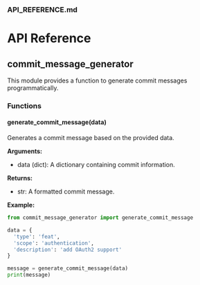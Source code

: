 ### API_REFERENCE.md

# API Reference

## commit_message_generator

This module provides a function to generate commit messages programmatically.

### Functions

#### generate_commit_message(data)

Generates a commit message based on the provided data.

**Arguments:**

- data (dict): A dictionary containing commit information.

**Returns:** 

- str: A formatted commit message.

**Example:**

```python
from commit_message_generator import generate_commit_message

data = {
  'type': 'feat', 
  'scope': 'authentication',
  'description': 'add OAuth2 support' 
}

message = generate_commit_message(data)
print(message)
```